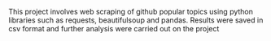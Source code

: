 This project involves web scraping of github popular topics using python libraries such as requests, beautifulsoup and pandas. Results were saved in csv format and further analysis were carried out on the project
